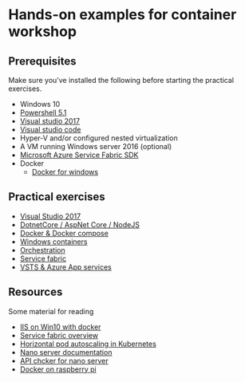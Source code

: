 # Hands-on examples for container workshop
## Prerequisites

Make sure you've installed the following before starting the practical exercises.
 - Windows 10
 - <a hreF="https://msdn.microsoft.com/en-us/powershell/wmf/5.1/install-configure">Powershell 5.1</a>
 - <a href="http://visualstudio.com/">Visual studio 2017</a>
 - <a hreF="https://code.visualstudio.com/">Visual studio code</a>
 - Hyper-V and/or configured nested virtualization 
  - A VM running Windows server 2016 (optional)
 - <a href="http://www.microsoft.com/web/handlers/webpi.ashx?command=getinstallerredirect&appid=MicrosoftAzure-ServiceFabric-CoreSDK">Microsoft Azure Service Fabric SDK</a>
 - Docker 
   - <a href="https://docs.docker.com/docker-for-windows/install/">Docker for windows </a>

 
## Practical exercises

- <a href="1-vs2017.md">Visual Studio 2017</a> 
- <a href="2-dotnetcore.md">DotnetCore / AspNet Core / NodeJS</a> 
- <a href="3-dockerncompose.md">Docker & Docker compose</a> 
- <a href="4-windows-containers.md">Windows containers</a> 
- <a href="5-orchestration.md">Orchestration</a> 
- <a href="6-service-fabric.md">Service fabric</a> 
- <a hreF="7-azure-deployments.md">VSTS & Azure App services</a> 

## Resources
Some material for reading
 - <a href="http://blog.alexellis.io/run-iis-asp-net-on-windows-10-with-docker/">IIS on Win10 with docker</a>
 - <a href="https://docs.microsoft.com/en-us/azure/service-fabric/service-fabric-containers-overview">Service fabric overview</a>
 - <a href="https://kubernetes.io/docs/user-guide/horizontal-pod-autoscaling/  ">Horizontal pod autoscaling in Kubernetes</a>
- <a href="https://technet.microsoft.com/windows-server-docs/get-started/getting-started-with-nano-server">Nano server documentation</a>
 - <a href="https://blogs.technet.microsoft.com/nanoserver/2016/04/27/nanoserverapiscan-exe-updated-for-tp5/">API chcker for nano server</a> 
 - <a href="https://www.raspberrypi.org/blog/docker-comes-to-raspberry-pi/">Docker on raspberry pi</a>